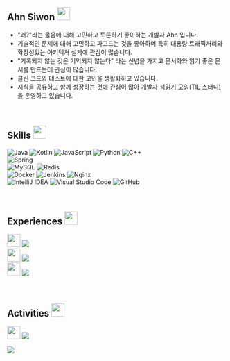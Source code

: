 ## Ahn Siwon  <img src="https://raw.githubusercontent.com/MartinHeinz/MartinHeinz/master/wave.gif" width="30px"> 
- "왜?"라는 물음에 대해 고민하고 토론하기 좋아하는 개발자 Ahn 입니다.
- 기술적인 문제에 대해 고민하고 파고드는 것을 좋아하며 특히 대용량 트래픽처리와 확장성있는 아키텍처 설계에 관심이 많습니다.
- "기록되지 않는 것은 기억되지 않는다" 라는 신념을 가지고 문서화와 읽기 좋은 문서를 만드는데 관심이 많습니다.
- 클린 코드와 테스트에 대한 고민을 생활화하고 있습니다.
- 지식을 공유하고 함께 성장하는 것에 관심이 많아 [개발자 책읽기 모임(TIL 스터디)](https://github.com/Today-I-Learn)을 운영하고 있습니다.

<br>

## Skills  <img src='https://user-images.githubusercontent.com/54518332/129297935-b083d087-0ef5-4847-af4f-0859c7ec6080.gif' width='30px'>

![Java](https://img.shields.io/badge/java-%23ED8B00.svg?style=for-the-badge&logo=java&logoColor=white) ![Kotlin](https://img.shields.io/badge/kotlin-%230095D5.svg?style=for-the-badge&logo=kotlin&logoColor=white) ![JavaScript](https://img.shields.io/badge/javascript-%23323330.svg?style=for-the-badge&logo=javascript&logoColor=%23F7DF1E) ![Python](https://img.shields.io/badge/python-3670A0?style=for-the-badge&logo=python&logoColor=ffdd54) ![C++](https://img.shields.io/badge/c++-%2300599C.svg?style=for-the-badge&logo=c%2B%2B&logoColor=white)
<br>
![Spring](https://img.shields.io/badge/spring-%236DB33F.svg?style=for-the-badge&logo=spring&logoColor=white)
<br>
![MySQL](https://img.shields.io/badge/mysql-%2300f.svg?style=for-the-badge&logo=mysql&logoColor=white) ![Redis](https://img.shields.io/badge/redis-%23DD0031.svg?style=for-the-badge&logo=redis&logoColor=white) 
<br>
![Docker](https://img.shields.io/badge/docker-%230db7ed.svg?style=for-the-badge&logo=docker&logoColor=white) ![Jenkins](https://img.shields.io/badge/jenkins-%232C5263.svg?style=for-the-badge&logo=jenkins&logoColor=white) ![Nginx](https://img.shields.io/badge/nginx-%23009639.svg?style=for-the-badge&logo=nginx&logoColor=white)
<br>
![IntelliJ IDEA](https://img.shields.io/badge/IntelliJIDEA-000000.svg?style=for-the-badge&logo=intellij-idea&logoColor=white) ![Visual Studio Code](https://img.shields.io/badge/VisualStudioCode-0078d7.svg?style=for-the-badge&logo=visual-studio-code&logoColor=white) ![GitHub](https://img.shields.io/badge/github-%23121011.svg?style=for-the-badge&logo=github&logoColor=white)

 <br>
 
## Experiences <img src='https://user-images.githubusercontent.com/54518332/129332714-d8940d7c-d4e2-42a8-ad38-d0f2a66dd7c5.gif' width='30px'>
<img src='https://user-images.githubusercontent.com/54518332/129298307-188b12b1-4ca4-4dec-9fde-576fadd5f21b.gif' width='30px'> <img src='https://img.shields.io/badge/-Channel%20Corp%202021.08~-%23449fe3.svg?style=for-the-badge'>
<br>
<img src='https://user-images.githubusercontent.com/54518332/129332935-642cde15-8ad9-4f97-803b-c534fdf8c276.png' width='30px'> <img src='https://img.shields.io/badge/-F--Lab%20Mentoring%202020.10~%202021.07-%236521ff.svg?style=for-the-badge'>
<br>
<img src='https://user-images.githubusercontent.com/54518332/129301294-fc2b430e-14b3-4adb-9e9c-e812dac81434.png' width='30px'> <img src='https://img.shields.io/badge/-Samsung%20SW%20Academy%20For%20Youth%202020.01~%202020.08-%23000000.svg?style=for-the-badge'>

<br>

## Activities <img src='https://user-images.githubusercontent.com/54518332/129337533-6248a942-1a18-4406-b150-c9ae827c209e.gif' width='30px'>
<img src='https://user-images.githubusercontent.com/54518332/129337654-f9a32192-68fa-4397-b63c-2220431469ad.png' width='30px'> <img src='https://img.shields.io/badge/-Today%20I%20Learned%20Study%20Group%202021.02~-%2378fbd2.svg?style=for-the-badge&link=http://right&link=https://github.com/Today-I-Learn'>

<a href="https://hits.seeyoufarm.com" align='right'><img src="https://hits.seeyoufarm.com/api/count/incr/badge.svg?url=https%3A%2F%2Fgithub.com%2Fssibongee&count_bg=%233DACC8&title_bg=%23555555&icon=pinboard.svg&icon_color=%23E7E7E7&title=hits&edge_flat=true"/></a>


<!-- ![](https://github-readme-stats.vercel.app/api?username=ssibongee&show_icons=true) -->

<!-- [![trophy](https://github-profile-trophy.vercel.app/?username=ssibongee)](https://github.com/ryo-ma/github-profile-trophy) -->

<!-- <p align="left">
  
<a href="https://hits.seeyoufarm.com">
  <img src="https://hits.seeyoufarm.com/api/count/incr/badge.svg?url=https%3A%2F%2Fgithub.com%2Fssibongee&count_bg=%2379C83D&title_bg=%23555555&icon=&icon_color=%23E7E7E7&title=hits&edge_flat=false">
  
<a href="https://solved.ac/doiiollo">
  <img src="http://mazassumnida.wtf/api/mini/generate_badge?boj=doiiollo">
  
<a href="https://see-one.tistory.com/">
  <img src="http://img.shields.io/badge/blog-black?&logo=github">
  
</p> -->

<!-- ### 🧩 Skills  -->
<!-- - Back-End : 
  - Java, Kotlin
  - Spring Boot, Spring MVC, Spring Data JPA
  - JPA, QueryDsl
  - JUnit 5, Mockito
  - IntelliJ, Visual Studio Code
  - Git
- Front-End :
  - JavaScript(ES6), HTML5, CSS3(SCSS)
  - Vue.js
- DevOps :
  - MySQL, Maria DB
  - Jenkins
  - Nginx, Tomcat
  - Pinpoint
  - Ngrinder
  - NCP Server, NCP Object Storage, AWS EC2, S3
- Collaboration
  - Jira
  - Slack -->
<!-- 

### 🥑 Toy Projects
- 

### 🎈 Education 
* Computer Science B.S (2013.03 - 2020.02) `GPA 4.09 / 4.50` -->






<!--
### 🌱 I'm currently learning 

* Java 
* Spring Framework
* JPA
* JWT 
* React

### 📌 Project 
-->


<!--
**doiiollo/doiiollo** is a ✨ _special_ ✨ repository because its `README.md` (this file) appears on your GitHub profile.

Here are some ideas to get you started:

- 🔭 I’m currently working on ...
- 🌱 I’m currently learning ...
- 👯 I’m looking to collaborate on ...
- 🤔 I’m looking for help with ...
- 💬 Ask me about ...
- 📫 How to reach me: ...
- 😄 Pronouns: ...
- ⚡ Fun fact: ...
-->
